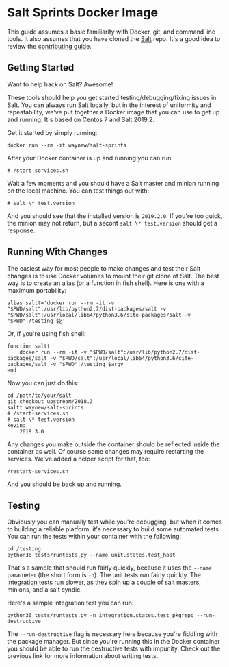# Salt Sprints Docker Image

This guide assumes a basic familiarity with Docker, git, and command line
tools. It also assumes that you have cloned the [Salt][1] repo. It's a good
idea to review the [contributing guide][2].

## Getting Started

Want to help hack on Salt? Awesome!

These tools should help you get started testing/debugging/fixing issues in
Salt. You can always run Salt locally, but in the interest of uniformity and
repeatability, we've put together a Docker image that you can use to get up and
running. It's based on Centos 7 and Salt 2019.2.

Get it started by simply running:

    docker run --rm -it waynew/salt-sprints

After your Docker container is up and running you can run

    # /start-services.sh

Wait a few moments and you should have a Salt master and minion running on the
local machine. You can test things out with:

    # salt \* test.version

And you should see that the installed version is `2019.2.0`. If you're too
quick, the minion may not return, but a secont `salt \* test.version` should
get a response.

## Running With Changes

The easiest way for most people to make changes and test their Salt changes is
to use Docker volumes to mount their git clone of Salt. The best way is to
create an alias (or a function in fish shell). Here is one with a maximum
portability:

    alias saltt='docker run --rm -it -v "$PWD/salt":/usr/lib/python2.7/dist-packages/salt -v "$PWD/salt":/usr/local/lib64/python3.6/site-packages/salt -v "$PWD":/testing $@'

Or, if you're using fish shell:

    function saltt
        docker run --rm -it -v "$PWD/salt":/usr/lib/python2.7/dist-packages/salt -v "$PWD/salt":/usr/local/lib64/python3.6/site-packages/salt -v "$PWD":/testing $argv
    end

Now you can just do this:

    cd /path/to/your/salt
    git checkout upstream/2018.3
    saltt waynew/salt-sprints
    # /start-services.sh
    # salt \* test.version
    kevin:
        2018.3.0

Any changes you make outside the container should be reflected inside the
container as well. Of course some changes may require restarting the services.
We've added a helper script for that, too:

    /restart-services.sh

And you should be back up and running.

## Testing

Obviously you can manually test while you're debugging, but when it comes to
building a reliable platform, it's necessary to build some automated tests. You
can run the tests within your container with the following:

    cd /testing
    python36 tests/runtests.py --name unit.states.test_host

That's a sample that should run fairly quickly, because it uses the `--name`
parameter (the short form is `-n`). The unit tests run fairly quickly. The
[integration tests][3] run slower, as they spin up a couple of salt masters,
minions, and a salt syndic.

Here's a sample integration test you can run:

    python36 tests/runtests.py -n integration.states.test_pkgrepo --run-destructive

The `--run-destructive` flag is necessary here because you're fiddling with the
package manager. But since you're running this in the Docker container you
should be able to run the destructive tests with impunity. Check out the
previous link for more information about writing tests.

[1]: https://github.com/saltstack/salt/ 
[2]: https://docs.saltstack.com/en/latest/topics/development/contributing.html
[3]: https://docs.saltstack.com/en/latest/topics/tutorials/writing_tests.html#running-integration-tests
